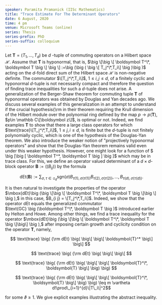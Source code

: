 ```yaml
---
speaker: Paramita Pramanick (IISc Mathematics)
title: "Trace Estimate For The Determinant Operators"
date: 6 August, 2020
time: 4 pm
venue: Microsoft Teams (online)
series: Thesis
series-prefix: PhD
series-suffix: colloquium
---
```


Let $\boldsymbol T=(T_1, \ldots , T_d)$ be $d$ -tuple of commuting operators
on a Hilbert space $\mathcal{H}$. Assume that $\boldsymbol T$ is hyponormal, 
that is, 
$\big \[\big \[ \boldsymbol T^\*, \boldsymbol T \big \] \big \]
:=\big (\big ( \big \[ T_j^\*,T_i\] \big )\big )$ acting on the $d$-fold
direct sum of the Hilbert space $\mathcal{H}$ is non-negative definite. 
The commutator $\[T_j^\*,T_i\]$, $1\leq i,j \leq d$, of a finitely cyclic and 
hyponormal $d$-tuple is not necessarily compact and therefore the question
 of finding trace inequalities for such a $d$-tuple does not arise. 
A generalization of the Berger-Shaw theorem for commuting tuple $\boldsymbol T$ of
hyponormal operators was obtained by Douglas and Yan decades ago.  We discuss several
examples of this generalization in an attempt to understand if the crucial hypothesis{\rm 
in their theorem requiring the Krull dimension of the Hilbert module over the polynomial
ring defined by the map $p\to p(\boldsymbol T)$, $p\in \mathbb C\[\boldsymbol z\]$, is
optimal or not. Indeed, we find examples $\boldsymbol T$ to show that there a large class
operators for which $\text{trace}\[T_j^\*,T_i\]$, $1\leq j,i \leq d$, is finite but the
$d$-tuple is not finitely polynomially cyclic, which is one of the hypothesis of the
Douglas-Yan theorem. We also introduce the weaker notion of "projectively hyponormal 
operators" and show that the Douglas-Yan theorem remains valid even under this weaker hypothesis. 
However, one might look for a function of 
$ \big \[\big \[ \boldsymbol T^\*, \boldsymbol T \big \] \big \]$ 
which may be in trace class. For this, we define an operator valued determinant of a 
$d\times d$-block operator $\boldsymbol B := \big (\big ( B_{i j} \big ) \big )$ 
by the formula 

$$\text{dEt}\big (\boldsymbol{B}\big ):=\sum_{\sigma, \tau \in \mathfrak S_d} 
\text{sgn}(\sigma)B_{\tau(1),\sigma(\tau(1))}B_{\tau(2),\sigma(\tau(2))},\ldots, 
B_{\tau(d),\sigma(\tau(d))}.$$

It is then natural to investigate the properties of the operator 
$\mbox{dEt}\big (\big \[\big \[ \boldsymbol T^\*, \boldsymbol T \big \]\big \] \big ),$
in this case, $B_{i j} = \[T_j^\*,T_i\]$. 
Indeed, we show that the operator dEt equals the generalized commutator  
$\text{GC} \big (\boldsymbol T^\*, \boldsymbol T \big )$ introduced earlier by 
Helton and Howe. Among other things, we find a trace inequality for the operator 
$\mbox{dEt}\big (\big \[\big \[ \boldsymbol T^\*, \boldsymbol T \big \]\big\] \big ),$ 
after imposing certain growth and cyclicity condition on the operator $\boldsymbol T$, namely,

$$ \text{trace} \big( {\rm dEt} \big( \big\[ \big\[ \boldsymbol{T}^* \big\] \big\] $$

$$ \text{trace} \big( {\rm dEt} \big( \big\[ \big\[ $$

$$ \text{trace} \big( {\rm dEt} \big( \big\[ \big\[ \boldsymbol{T}^\*, \boldsymbol{T} \big\] \big) \big) $$

$$ \text{trace} \big( {\rm dEt} \big( \big\[ \big\[ \boldsymbol{T}^\*, \boldsymbol{T} \big\] \big) \big)
\leq m \vartheta d!\prod\_{i=1}^{d}\|T\_i\|^2$$

for some $\vartheta \geq 1.$ We give explicit examples illustrating the abstract inequality.
